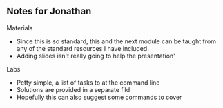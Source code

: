 ## Notes for Jonathan

Materials
- Since this is so standard, this and the next module can be taught from any of the standard resources I have included.
- Adding slides isn't really going to help the presentation'

Labs
- Petty simple, a list of tasks to at the command line
- Solutions are provided in a separate fild
- Hopefully this can also suggest some commands to cover

